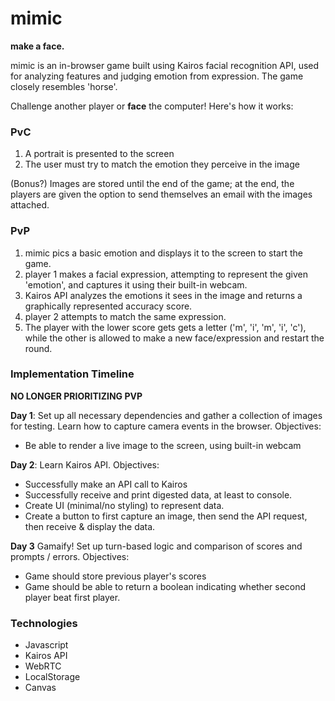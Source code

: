 # mimic

**make a face.**


mimic is an in-browser game built using Kairos facial recognition API, used for analyzing features and judging emotion from expression. The game closely resembles 'horse'.

Challenge another player or __face__ the computer! Here's how it works:  

### PvC
1. A portrait is presented to the screen
2. The user must try to match the emotion they perceive in the image

(Bonus?) Images are stored until the end of the game; at the end, the players are given the option to send themselves an email with the images attached.

### PvP
1. mimic pics a basic emotion and displays it to the screen to start the game.
2. player 1 makes a facial expression, attempting to represent the given 'emotion', and captures it using their built-in webcam.
3. Kairos API analyzes the emotions it sees in the image and returns a graphically represented accuracy score.
4. player 2 attempts to match the same expression.
5. The player with the lower score gets gets a letter ('m', 'i', 'm', 'i', 'c'), while the other is allowed to make a new face/expression and restart the round.




### Implementation Timeline

**NO LONGER PRIORITIZING PVP**

**Day 1**: Set up all necessary dependencies and gather a collection of images for testing. Learn how to capture camera events in the browser. Objectives:
- Be able to render a live image to the screen, using built-in webcam

**Day 2**: Learn Kairos API. Objectives:
- Successfully make an API call to Kairos
- Successfully receive and print digested data, at least to console.
- Create UI (minimal/no styling) to represent data.
- Create a button to first capture an image, then send the API request, then receive & display the data.

**Day 3** Gamaify! Set up turn-based logic and comparison of scores and prompts / errors. Objectives:
- Game should store previous player's scores
- Game should be able to return a boolean indicating whether second player beat first player.

### Technologies

- Javascript
- Kairos API
- WebRTC
- LocalStorage
- Canvas
